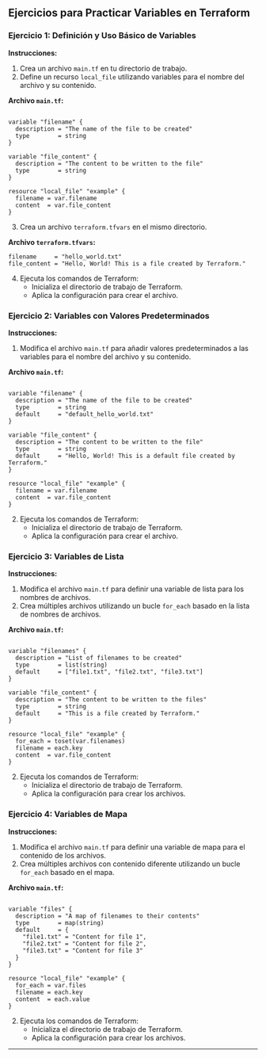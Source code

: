 ## Ejercicios para Practicar Variables en Terraform

### Ejercicio 1: Definición y Uso Básico de Variables

**Instrucciones:**

1. Crea un archivo `main.tf` en tu directorio de trabajo.
2. Define un recurso `local_file` utilizando variables para el nombre del archivo y su contenido.

**Archivo `main.tf`:**

```hcl

variable "filename" {
  description = "The name of the file to be created"
  type        = string
}

variable "file_content" {
  description = "The content to be written to the file"
  type        = string
}

resource "local_file" "example" {
  filename = var.filename
  content  = var.file_content
}
```

3. Crea un archivo `terraform.tfvars` en el mismo directorio.

**Archivo `terraform.tfvars`:**

```hcl
filename     = "hello_world.txt"
file_content = "Hello, World! This is a file created by Terraform."
```

4. Ejecuta los comandos de Terraform:
   - Inicializa el directorio de trabajo de Terraform.
   - Aplica la configuración para crear el archivo.

### Ejercicio 2: Variables con Valores Predeterminados

**Instrucciones:**

1. Modifica el archivo `main.tf` para añadir valores predeterminados a las variables para el nombre del archivo y su contenido.

**Archivo `main.tf`:**

```hcl

variable "filename" {
  description = "The name of the file to be created"
  type        = string
  default     = "default_hello_world.txt"
}

variable "file_content" {
  description = "The content to be written to the file"
  type        = string
  default     = "Hello, World! This is a default file created by Terraform."
}

resource "local_file" "example" {
  filename = var.filename
  content  = var.file_content
}
```

2. Ejecuta los comandos de Terraform:
   - Inicializa el directorio de trabajo de Terraform.
   - Aplica la configuración para crear el archivo.

### Ejercicio 3: Variables de Lista

**Instrucciones:**

1. Modifica el archivo `main.tf` para definir una variable de lista para los nombres de archivos.
2. Crea múltiples archivos utilizando un bucle `for_each` basado en la lista de nombres de archivos.

**Archivo `main.tf`:**

```hcl

variable "filenames" {
  description = "List of filenames to be created"
  type        = list(string)
  default     = ["file1.txt", "file2.txt", "file3.txt"]
}

variable "file_content" {
  description = "The content to be written to the files"
  type        = string
  default     = "This is a file created by Terraform."
}

resource "local_file" "example" {
  for_each = toset(var.filenames)
  filename = each.key
  content  = var.file_content
}
```

2. Ejecuta los comandos de Terraform:
   - Inicializa el directorio de trabajo de Terraform.
   - Aplica la configuración para crear los archivos.

### Ejercicio 4: Variables de Mapa

**Instrucciones:**

1. Modifica el archivo `main.tf` para definir una variable de mapa para el contenido de los archivos.
2. Crea múltiples archivos con contenido diferente utilizando un bucle `for_each` basado en el mapa.

**Archivo `main.tf`:**

```hcl

variable "files" {
  description = "A map of filenames to their contents"
  type        = map(string)
  default     = {
    "file1.txt" = "Content for file 1",
    "file2.txt" = "Content for file 2",
    "file3.txt" = "Content for file 3"
  }
}

resource "local_file" "example" {
  for_each = var.files
  filename = each.key
  content  = each.value
}
```

2. Ejecuta los comandos de Terraform:
   - Inicializa el directorio de trabajo de Terraform.
   - Aplica la configuración para crear los archivos.

---

